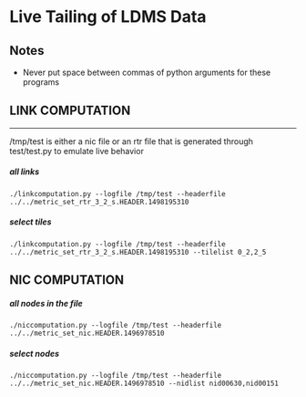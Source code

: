 # Live Tailing of LDMS Data

## Notes
* Never put space between commas of python arguments for these programs

## LINK COMPUTATION
------
/tmp/test is either a nic file or an rtr file that is generated through test/test.py to emulate live behavior
##### all links
```shell
./linkcomputation.py --logfile /tmp/test --headerfile ../../metric_set_rtr_3_2_s.HEADER.1498195310 
```
##### select tiles
```shell
./linkcomputation.py --logfile /tmp/test --headerfile ../../metric_set_rtr_3_2_s.HEADER.1498195310 --tilelist 0_2,2_5
```

## NIC COMPUTATION
##### all nodes in the file
```shell
./niccomputation.py --logfile /tmp/test --headerfile ../../metric_set_nic.HEADER.1496978510
```

##### select nodes
```shell
./niccomputation.py --logfile /tmp/test --headerfile ../../metric_set_nic.HEADER.1496978510 --nidlist nid00630,nid00151
```
